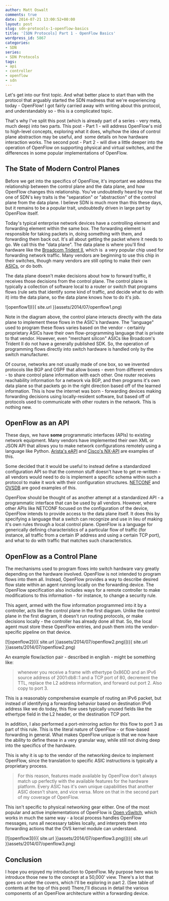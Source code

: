 ```yaml
---
author: Matt Oswalt
comments: true
date: 2014-07-21 13:00:52+00:00
layout: post
slug: sdn-protocols-1-openflow-basics
title: '[SDN Protocols] Part 1 - OpenFlow Basics'
wordpress_id: 5867
categories:
- SDN
series:
- SDN Protocols
tags:
- api
- controller
- openflow
- sdn
---
```


Let's get into our first topic. And what better place to start than with the protocol that arguably started the SDN madness that we're experiencing today - OpenFlow! I got fairly carried away with writing about this protocol, and understandably so - this is a complicated topic.

That's why I've split this post (which is already part of a series - very meta, much deep) into two parts. This post - Part 1 - will address OpenFlow's mid to high-level concepts, exploring what it does, why/how the idea of control plane abstraction may be useful, and  some details on how hardware interaction works. The second post - Part 2 - will dive a little deeper into the operation of OpenFlow on supporting physical and virtual switches, and the differences in some popular implementations of OpenFlow.

## The State of Modern Control Planes

Before we get into the specifics of OpenFlow, it's important we address the relationship between the control plane and the data plane, and how OpenFlow changes this relationship. You've undoubtedly heard by now that one of SDN's key traits is the "separation" or "abstraction" of the control plane from the data plane. I believe SDN is much more than this these days, but it remains to be a popular trait, undoubtedly driven in large part by OpenFlow itself.

Today's typical enterprise network devices have a controlling element and forwarding element within the same box. The forwarding element is responsible for taking packets in, doing something with them, and forwarding them back out. It's all about getting the packet where it needs to go. We call this the "data plane". The data plane is where you'll find hardware like the [Broadcom Trident II](http://www.broadcom.com/products/Switching/Data-Center/BCM56850-Series), which is  a very popular chip used for forwarding network traffic. Many vendors are beginning to use this chip in their switches, though many vendors are still opting to make their own [ASICs](http://en.wikipedia.org/wiki/Application-specific_integrated_circuit), or do both.

The data plane doesn't make decisions about how to forward traffic, it receives those decisions from the control plane. The control plane is typically a collection of software local to a router or switch that programs flows (rule sets that identify some kind of traffic, and decide what to do with it) into the data plane, so the data plane knows how to do it's job.

![openflow1]({{ site.url }}assets/2014/07/openflow1.png)

Note in the diagram above, the control plane interacts directly with the data plane to implement these flows in the ASIC's hardware. The "language" used to program these flows varies based on the vendor - certainly proprietary ASICs have their own flow-programming language that is private to that vendor. However, even "merchant silicon" ASICs like Broadcom's Trident II do not have a generally published SDK. So, the operation of programming flows directly into switch hardware is handled only by the switch manufacturer.

Of course, networks are not usually made of one box, so we invented protocols like BGP and OSPF that allow boxes - even from different vendors - to share control plane information with each other. One router receives reachability information for a network via BGP, and then programs it's own data plane so that packets go in the right direction based off of the learned information. This is how the internet was born - forwarding devices making forwarding decisions using locally-resident software, but based off of protocols used to communicate with other routers in the network. This is nothing new.

## OpenFlow as an API

These days, we have **some** programmatic interfaces (APIs) to existing network equipment. Many vendors have implemented their own XML or JSON API that allows you to make network configurations remotely using a language like Python. [Arista's eAPI](http://ipyandy.net/2014/03/arista-eos-api-eapi-using-python/) and [Cisco's NX-API](http://keepingitclassless.net/2014/02/cisco-aci-nexus-9000-nxapi/) are examples of this.

Some decided that it would be useful to instead define a standardized configuration API so that the common stuff doesn't have to get re-written - all vendors would need to do is implement a specific schema within such a protocol to make it work with their configuration structures. [NETCONF](http://tools.ietf.org/html/rfc6241) and [OVSDB](http://keepingitclassless.net/2014/08/sdn-protocols-3-ovsdb/) are good examples of this.

OpenFlow should be thought of as another attempt at a standardized API - a programmatic interface that can be used by all vendors. However, where other APIs like NETCONF focused on the configuration of the device, OpenFlow intends to provide access to the data plane itself. It does this by specifying a language that a switch can recognize and use in lieu of making it's own rules through a local control plane. OpenFlow is a language for generically defining characteristics of a particular flow of traffic (for instance, all traffic from a certain IP address and using a certain TCP port), and what to do with traffic that matches such characteristics.

## OpenFlow as a Control Plane

The mechanisms used to program flows into switch hardware vary greatly depending on the hardware involved. OpenFlow is not intended to program flows into them all. Instead, OpenFlow provides a way to describe desired flow state within an agent running locally on the forwarding device. The OpenFlow specification also includes ways for a remote controller to make modifications to this information - for instance, to change a security rule.

This agent, armed with the flow information programmed into it by a controller, acts like the control plane in the first diagram. Unlike the control plane in the first diagram, it doesn't run routing protocols, or make decisions locally - the controller has already done all that. So, the local agent must store these OpenFlow entries, and push them into the vendor-specific pipeline on that device.

[![openflow2]({{ site.url }}assets/2014/07/openflow2.png)]({{ site.url }}assets/2014/07/openflow2.png)

An example flow/action pair - described in english - might be something like:

> whenever you receive a frame with ethertype 0x86DD and an IPv6 source address of 2001:db8::1 and a TCP port of 80, decrement the TTL, replace the L2 address information, and forward out port 2. Also copy to port 3.

This is a reasonably comprehensive example of routing an IPv6 packet, but instead of identifying a forwarding behavior based on destination IPv6 address like we do today, this flow uses typically unused fields like the ethertype field in the L2 header, or the destination TCP port.

In addition, I also performed a port-mirroring action for this flow to port 3 as part of this rule. This is the literal nature of OpenFlow - or flow-based forwarding in general. What makes OpenFlow unique is that we now have the ability to define these in a very granular way, while still not diving deep into the specifics of the hardware.

This is why it is up to the vendor of the networking device to implement OpenFlow, since the translation to specific ASIC instructions is typically a proprietary process.

> For this reason, features made available by OpenFlow don't always match up perfectly with the available features for the hardware platform. Every ASIC has it's own unique capabilities that another ASIC doesn't share, and vice versa. More on that in the second part of my coverage of OpenFlow.

This isn't specific to physical networking gear either. One of the most popular and active implementations of OpenFlow is [Open vSwitch](http://keepingitclassless.net/2013/10/introduction-to-open-vswitch/), which works in much the same way - a local process handles OpenFlow messages, runs all necessary tables locally, and interprets them into forwarding actions that the OVS kernel module can understand.

[![openflow3]({{ site.url }}assets/2014/07/openflow3.png)]({{ site.url }}assets/2014/07/openflow3.png)

## Conclusion

I hope you enjoyed my introduction to OpenFlow. My purpose here was to introduce those new to the concept at a 50,000' view. There's a lot that goes on under the covers, which I'll be exploring in part 2. (See table of contents at the top of this post) There,I'll discuss in detail the various components of an OpenFlow architecture within a forwarding device.